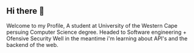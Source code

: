 ## Hi there 👋
Welcome to my Profile, A student at University of the Western Cape
persuing Computer Science degree. Headed to Software engineering + Ofensive Security
Well in the meantime i'm learning about API's and the backend of the web.


<!--
**sbonga04/sbonga04** is a ✨ _special_ ✨ repository because its `README.md` (this file) appears on your GitHub profile.

Here are some ideas to get you started:

- 🔭 I’m currently working on ...
- 🌱 I’m currently learning ...
- 👯 I’m looking to collaborate on ...
- 🤔 I’m looking for help with ...
- 💬 Ask me about ...
- 📫 How to reach me: ...
- 😄 Pronouns: ...
- ⚡ Fun fact: ...
-->

